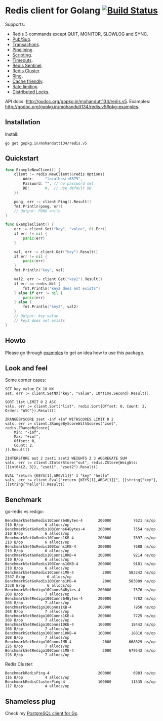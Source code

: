 # Redis client for Golang [![Build Status](https://travis-ci.org/go-redis/redis.png?branch=master)](https://travis-ci.org/go-redis/redis)

Supports:

- Redis 3 commands except QUIT, MONITOR, SLOWLOG and SYNC.
- [Pub/Sub](http://godoc.org/gopkg.in/mohandutt134/redis.v5#PubSub).
- [Transactions](http://godoc.org/gopkg.in/mohandutt134/redis.v5#Multi).
- [Pipelining](http://godoc.org/gopkg.in/mohandutt134/redis.v5#Client.Pipeline).
- [Scripting](http://godoc.org/gopkg.in/mohandutt134/redis.v5#Script).
- [Timeouts](http://godoc.org/gopkg.in/mohandutt134/redis.v5#Options).
- [Redis Sentinel](http://godoc.org/gopkg.in/mohandutt134/redis.v5#NewFailoverClient).
- [Redis Cluster](http://godoc.org/gopkg.in/mohandutt134/redis.v5#NewClusterClient).
- [Ring](http://godoc.org/gopkg.in/mohandutt134/redis.v5#NewRing).
- [Cache friendly](https://github.com/go-redis/cache).
- [Rate limiting](https://github.com/go-redis/rate).
- [Distributed Locks](https://github.com/bsm/redis-lock).

API docs: http://godoc.org/gopkg.in/mohandutt134/redis.v5.
Examples: http://godoc.org/gopkg.in/mohandutt134/redis.v5#pkg-examples.

## Installation

Install:

    go get gopkg.in/mohandutt134/redis.v5

## Quickstart

```go
func ExampleNewClient() {
    client := redis.NewClient(&redis.Options{
        Addr:     "localhost:6379",
        Password: "", // no password set
        DB:       0,  // use default DB
    })

    pong, err := client.Ping().Result()
    fmt.Println(pong, err)
    // Output: PONG <nil>
}

func ExampleClient() {
    err := client.Set("key", "value", 0).Err()
    if err != nil {
        panic(err)
    }

    val, err := client.Get("key").Result()
    if err != nil {
        panic(err)
    }
    fmt.Println("key", val)

    val2, err := client.Get("key2").Result()
    if err == redis.Nil {
        fmt.Println("key2 does not exists")
    } else if err != nil {
        panic(err)
    } else {
        fmt.Println("key2", val2)
    }
    // Output: key value
    // key2 does not exists
}
```

## Howto

Please go through [examples](http://godoc.org/gopkg.in/mohandutt134/redis.v5#pkg-examples) to get an idea how to use this package.

## Look and feel

Some corner cases:

    SET key value EX 10 NX
    set, err := client.SetNX("key", "value", 10*time.Second).Result()

    SORT list LIMIT 0 2 ASC
    vals, err := client.Sort("list", redis.Sort{Offset: 0, Count: 2, Order: "ASC"}).Result()

    ZRANGEBYSCORE zset -inf +inf WITHSCORES LIMIT 0 2
    vals, err := client.ZRangeByScoreWithScores("zset", redis.ZRangeByScore{
        Min: "-inf",
        Max: "+inf",
        Offset: 0,
        Count: 2,
    }).Result()

    ZINTERSTORE out 2 zset1 zset2 WEIGHTS 2 3 AGGREGATE SUM
    vals, err := client.ZInterStore("out", redis.ZStore{Weights: []int64{2, 3}}, "zset1", "zset2").Result()

    EVAL "return {KEYS[1],ARGV[1]}" 1 "key" "hello"
    vals, err := client.Eval("return {KEYS[1],ARGV[1]}", []string{"key"}, []string{"hello"}).Result()

## Benchmark

go-redis vs redigo:

```
BenchmarkSetGoRedis10Conns64Bytes-4       200000          7621 ns/op         210 B/op          6 allocs/op
BenchmarkSetGoRedis100Conns64Bytes-4      200000          7554 ns/op         210 B/op          6 allocs/op
BenchmarkSetGoRedis10Conns1KB-4           200000          7697 ns/op         210 B/op          6 allocs/op
BenchmarkSetGoRedis100Conns1KB-4          200000          7688 ns/op         210 B/op          6 allocs/op
BenchmarkSetGoRedis10Conns10KB-4          200000          9214 ns/op         210 B/op          6 allocs/op
BenchmarkSetGoRedis100Conns10KB-4         200000          9181 ns/op         210 B/op          6 allocs/op
BenchmarkSetGoRedis10Conns1MB-4             2000        583242 ns/op        2337 B/op          6 allocs/op
BenchmarkSetGoRedis100Conns1MB-4            2000        583089 ns/op        2338 B/op          6 allocs/op
BenchmarkSetRedigo10Conns64Bytes-4        200000          7576 ns/op         208 B/op          7 allocs/op
BenchmarkSetRedigo100Conns64Bytes-4       200000          7782 ns/op         208 B/op          7 allocs/op
BenchmarkSetRedigo10Conns1KB-4            200000          7958 ns/op         208 B/op          7 allocs/op
BenchmarkSetRedigo100Conns1KB-4           200000          7725 ns/op         208 B/op          7 allocs/op
BenchmarkSetRedigo10Conns10KB-4           100000         18442 ns/op         208 B/op          7 allocs/op
BenchmarkSetRedigo100Conns10KB-4          100000         18818 ns/op         208 B/op          7 allocs/op
BenchmarkSetRedigo10Conns1MB-4              2000        668829 ns/op         226 B/op          7 allocs/op
BenchmarkSetRedigo100Conns1MB-4             2000        679542 ns/op         226 B/op          7 allocs/op
```

Redis Cluster:

```
BenchmarkRedisPing-4                      200000          6983 ns/op         116 B/op          4 allocs/op
BenchmarkRedisClusterPing-4               100000         11535 ns/op         117 B/op          4 allocs/op
```

## Shameless plug

Check my [PostgreSQL client for Go](https://github.com/go-pg/pg).
